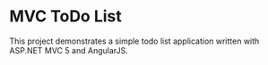 # MVC ToDo List
This project demonstrates a simple todo list application written with ASP.NET MVC 5 and AngularJS. 

